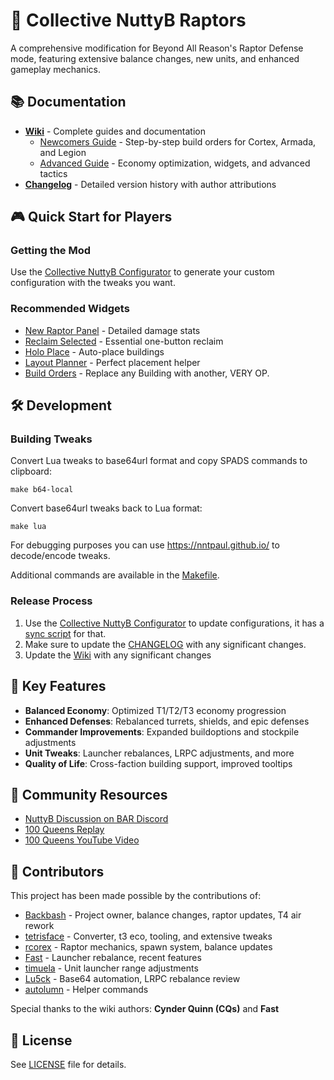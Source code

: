 # 🦖 Collective NuttyB Raptors

A comprehensive modification for Beyond All Reason's Raptor Defense mode, featuring extensive balance changes, new units, and enhanced gameplay mechanics.

## 📚 Documentation

- **[Wiki](https://github.com/BAR-NuttyB-collective/NuttyB-Raptors/wiki)** - Complete guides and documentation
  - [Newcomers Guide](https://github.com/BAR-NuttyB-collective/NuttyB-Raptors/wiki/Newcomers-Guide) - Step-by-step build orders for Cortex, Armada, and Legion
  - [Advanced Guide](https://github.com/BAR-NuttyB-collective/NuttyB-Raptors/wiki/Advanced-Guide) - Economy optimization, widgets, and advanced tactics
- **[Changelog](CHANGELOG.md)** - Detailed version history with author attributions

## 🎮 Quick Start for Players

### Getting the Mod
Use the [Collective NuttyB Configurator](https://bar-nuttyb-collective.github.io/configurator/) to generate your custom configuration with the tweaks you want.

### Recommended Widgets
- [New Raptor Panel](https://github.com/goldjee/BAR-Widgets/tree/main/raptor-panel) - Detailed damage stats
- [Reclaim Selected](https://github.com/manshanko/bar-widgets/blob/main/cmd_reclaim_selected.lua) - Essential one-button reclaim
- [Holo Place](https://github.com/timuela/BAR-widgets/blob/main/holo_place_no_hijacking.lua) - Auto-place buildings
- [Layout Planner](https://github.com/noryon/BARWidgets/tree/main/LayoutPlanner) - Perfect placement helper
- [Build Orders](https://github.com/noryon/BARWidgets/tree/main/BuildOrders) - Replace any Building with another, VERY OP.

## 🛠️ Development

### Building Tweaks

Convert Lua tweaks to base64url format and copy SPADS commands to clipboard:
```shell
make b64-local
```

Convert base64url tweaks back to Lua format:
```shell
make lua
```

For debugging purposes you can use https://nntpaul.github.io/ to decode/encode tweaks.

Additional commands are available in the [Makefile](Makefile).

### Release Process

1. Use the [Collective NuttyB Configurator](https://github.com/BAR-NuttyB-collective/configurator) to update configurations, it has a [sync script](https://github.com/BAR-NuttyB-collective/configurator?tab=readme-ov-file#sync) for that.
2. Make sure to update the [CHANGELOG](CHANGELOG.md) with any significant changes.
2. Update the [Wiki](https://github.com/BAR-NuttyB-collective/NuttyB-Raptors/wiki) with any significant changes

## 🎯 Key Features

- **Balanced Economy**: Optimized T1/T2/T3 economy progression
- **Enhanced Defenses**: Rebalanced turrets, shields, and epic defenses
- **Commander Improvements**: Expanded buildoptions and stockpile adjustments
- **Unit Tweaks**: Launcher rebalances, LRPC adjustments, and more
- **Quality of Life**: Cross-faction building support, improved tooltips

## 📖 Community Resources

- [NuttyB Discussion on BAR Discord](https://discord.com/channels/549281623154229250/1168959237641216131)
- [100 Queens Replay](https://www.beyondallreason.info/replays?gameId=59d5c568d459673a59b605cfa810fcee)
- [100 Queens YouTube Video](https://www.youtube.com/watch?v=WL4swUdSSCY)

## 👥 Contributors

This project has been made possible by the contributions of:

- [Backbash](https://github.com/Backbash) - Project owner, balance changes, raptor updates, T4 air rework
- [tetrisface](https://github.com/tetrisface) - Converter, t3 eco, tooling, and extensive tweaks
- [rcorex](https://github.com/rcorex) - Raptor mechanics, spawn system, balance updates
- [Fast](https://github.com/00fast00) - Launcher rebalance, recent features
- [timuela](https://github.com/timuela) - Unit launcher range adjustments
- [Lu5ck](https://github.com/Lu5ck) - Base64 automation, LRPC rebalance review
- [autolumn](https://github.com/autolumn) - Helper commands

Special thanks to the wiki authors: **Cynder Quinn (CQs)** and **Fast**

## 📜 License

See [LICENSE](LICENSE) file for details.
